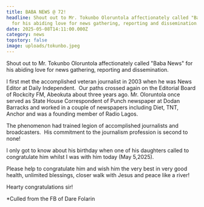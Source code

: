 ```yaml
---
title: BABA NEWS @ 72!
headline: Shout out to Mr. Tokunbo Oloruntola affectionately called "Baba News"
  for his abiding love for news gathering, reporting and dissemination.
date: 2025-05-08T14:11:00.000Z
category: news
topstory: false
image: uploads/tokunbo.jpeg
---
```

Shout out to Mr. Tokunbo Oloruntola affectionately called "Baba News" for his abiding love for news gathering, reporting and dissemination.


I first met the accomplished veteran journalist in 2003 when he was News Editor at Daily Independent. 
Our paths crossed again on the Editorial Board of Rockcity FM, Abeokuta about three years ago.
Mr. Oloruntola once served as State House Correspondent of Punch newspaper at Dodan Barracks and worked in a couple of newspapers including Diet, TNT, Anchor and was a founding member of Radio Lagos. 


The phenomenon had trained legion of accomplished journalists and broadcasters.
 His commitment to the journalism profession is second to none!


I only got to know about his birthday when one of his daughters called to congratulate him whilst I was with him today (May 5,2025).


Please help to congratulate him and wish him the very best in very good health, unlimited blessings, closer walk with Jesus and peace like a river!


Hearty congratulations sir!

\*Culled from the FB of Dare Folarin
